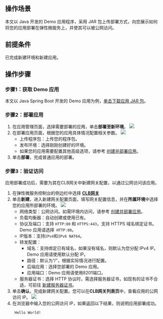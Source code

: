 ## 操作场景

本文以 Java 开发的 Demo 应用程序，采用 JAR 包上传部署方式，向您展示如何将您的应用部署在弹性微服务上，并使其可以被公网访问。

## 前提条件

已完成新建环境和新建应用。

## 操作步骤

### 步骤1：获取 Demo 应用
本文以 Java Spring Boot 开发的 Demo 应用为例，[单击下载应用 JAR 包](https://tem-demo-1254962064.cos.ap-shanghai.myqcloud.com/hello-world-0.0.1-SNAPSHOT.jar)。



### 步骤2：部署应用
1. 在应用管理页面，选择需要部署的应用，单击**部署至新环境**。
![](https://qcloudimg.tencent-cloud.cn/raw/d0ea01edc7f75d31a72f95a636f6431d.png)
2. 在部署应用页面，根据您的应用具体情况配置相关参数。
![](https://qcloudimg.tencent-cloud.cn/raw/6eefe42a2ecdec87af6c65b8e7f8dac5.png)
   - 上传程序包：上传您的程序包。
   - 发布环境：选择刚刚创建好的环境。
   - 如果您的应用需要配置其他高级选项，请参考 [创建并部署应用](https://cloud.tencent.com/document/product/1371/53294)。
3. 单击**部署**，完成普通应用的部署。



### 步骤3：验证访问

应用部署成功后，需要为其在CLB网关中新建网关配置，以通过公网访问该应用。

1. 在弹性微服务控制台的侧边栏中选择 [**CLB网关**](https://console.cloud.tencent.com/tem/gateway?rid=33) 
2. 单击**新建**，进入新建网关配置页面，填写网关配置信息，并在**所属环境**中选择您的应用所部署的环境。
![](https://qcloudimg.tencent-cloud.cn/raw/e686371eb1bf864d30660088a355cda7.png)
   - 网络类型：公网访问。如需环境内访问，请参考 [创建并部署应用](https://cloud.tencent.com/document/product/1371/53294)。
   - 负载均衡器：自动创建或使用已有。
   - 协议及端口：支持 `HTTP:80` 和 `HTTPS:443`，支持 HTTPS 域名绑定证书。Demo 应用请选择` HTTP:80`。
   - IP版本：支持`IPv4`和`IPv6 NAT64`。
   - 转发配置：
     - 域名：支持绑定已有域名，如果没有域名，则默认为您分配 IPv4 IP。Demo 应用请使用默认分配 IP。
     - 路径：默认为“/”，根据实际情况进行配置。
     - 后端应用：选择您部署的 Demo 应用。
     - 应用端口：Demo 应用请使用8201端口。
   - 服务器证书：选择 HTTP 协议时，需选择服务器证书，如现有的证书不合适，可前往 [新建服务器证书](https://console.cloud.tencent.com/clb/cert)。
4. 单击**确认**，完成新建网关配置。您可以在**CLB网关列表页**中，查看应用的公网访问 IP。
![](https://qcloudimg.tencent-cloud.cn/raw/605b6af9cd6bbd911586d4123702e998.png)
5. 在浏览器中输入您的公网访问 IP，如果返回以下结果，则说明应用部署成功。
   ```plaintext
   	Hello World!
   ```

